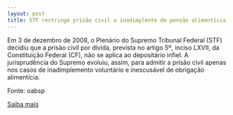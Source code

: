```yaml
---
layout: post
title: STF restringe prisão civil a inadimplente de pensão alimentícia
---
```

<p>Em 3 de dezembro de 2008, o Plenário do Supremo Tribunal Federal (STF) decidiu que a prisão civil por dívida, prevista no artigo 5º, inciso LXVII, da Constituição Federal (CF), não se aplica ao depositário infiel. A jurisprudência do Supremo evoluiu, assim, para admitir a prisão civil apenas nos casos de inadimplemento voluntário e inescusável de obrigação alimentícia.</p><p>Fonte: oabsp</p><p><a href="http://www2.oabsp.org.br/asp/jornal/materias.asp?edicao=129&pagina=3679&tds=7&sub=0&sub2=0&pgNovo=67" target="_blank">Saiba mais </a></p>
